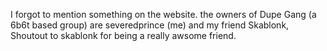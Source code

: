 I forgot to mention something on the website. the owners of Dupe Gang (a 6b6t based group) are severedprince (me) and my friend Skablonk, Shoutout to skablonk for being a really awsome friend.
